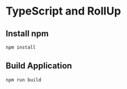 # TypeScript and RollUp

## Install npm

```
npm install
```

## Build Application

```
npm run build
```


